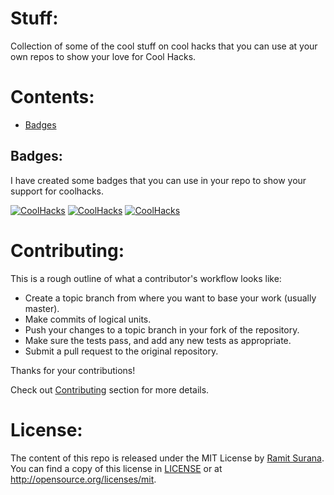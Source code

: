 # Stuff:

Collection of some of the cool stuff on cool hacks that you can use at your own repos to 
show your love for Cool Hacks.

# Contents:

* [Badges](https://github.com/coolhacks/stuff/tree/master/stuff)


## Badges:

I have created some badges that you can use in your repo to show your support for coolhacks.

[![CoolHacks](https://img.shields.io/badge/coolhacks-approved-brightgreen.svg?style=flat)](https://github.com/coolhacks)
[![CoolHacks](https://img.shields.io/badge/coolhacks-approved-brightgreen.svg?style=flat-square)](https://github.com/coolhacks)
[![CoolHacks](https://img.shields.io/badge/coolhacks-approved-brightgreen.svg?style=plastic)](https://github.com/coolhacks)

# Contributing: 

This is a rough outline of what a contributor's workflow looks like:

- Create a topic branch from where you want to base your work (usually master).
- Make commits of logical units.
- Push your changes to a topic branch in your fork of the repository.
- Make sure the tests pass, and add any new tests as appropriate.
- Submit a pull request to the original repository.

Thanks for your contributions!

Check out [Contributing](https://github.com/coolhacks/stuff/blob/master/CONTRIBUTING.md) section for more details.

# License:

The content of this repo is released under the MIT License by [Ramit Surana](http://ramitsurana.github.io).
You can find a copy of this license in [LICENSE](https://github.com/coolhacks/stuff/blob/master/LICENSE) or at http://opensource.org/licenses/mit.

